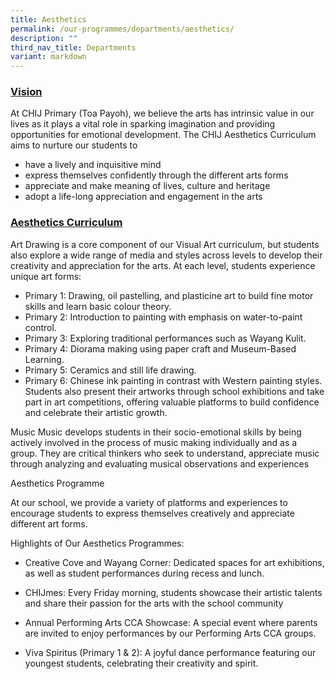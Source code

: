 ```yaml
---
title: Aesthetics
permalink: /our-programmes/departments/aesthetics/
description: ""
third_nav_title: Departments
variant: markdown
---
```

### **<u>Vision</u>**

At CHIJ Primary (Toa Payoh), we believe the arts has intrinsic value in our lives as it plays a vital role in sparking imagination and providing opportunities for emotional development. 
The CHIJ Aesthetics Curriculum aims to nurture our students to
*   have a lively and inquisitive mind 
*   express themselves confidently through the different arts forms
*   appreciate and make meaning of lives, culture and heritage
*   adopt a life-long appreciation and engagement in the arts

### **<u>Aesthetics Curriculum</u>**
Art
Drawing is a core component of our Visual Art curriculum, but students also explore a wide range of media and styles across levels to develop their creativity and appreciation for the arts.
At each level, students experience unique art forms:

*	Primary 1: Drawing, oil pastelling, and plasticine art to build fine motor skills and learn basic colour theory.
*	Primary 2: Introduction to painting with emphasis on water-to-paint control.
*	Primary 3: Exploring traditional performances such as Wayang Kulit.
*	Primary 4: Diorama making using paper craft and Museum-Based Learning.
*	Primary 5: Ceramics and still life drawing.
*	Primary 6: Chinese ink painting in contrast with Western painting styles.
Students also present their artworks through school exhibitions and take part in art competitions, offering valuable platforms to build confidence and celebrate their artistic growth.

Music
Music develops students in their socio-emotional skills by being actively involved in the process of music making individually and as a group. They are critical thinkers who seek to understand, appreciate music through analyzing and evaluating musical observations and experiences

Aesthetics Programme

At our school, we provide a variety of platforms and experiences to encourage students to express themselves creatively and appreciate different art forms.

Highlights of Our Aesthetics Programmes:
* Creative Cove and Wayang Corner: Dedicated spaces for art exhibitions, as well as student performances during recess and lunch.
* CHIJmes: Every Friday morning, students showcase their artistic talents and share their passion for the arts with the school community
* Annual Performing Arts CCA Showcase: A special event where parents are invited to enjoy performances by our Performing Arts CCA groups.

* Viva Spiritus (Primary 1 &amp; 2): A joyful dance performance featuring our youngest students, celebrating their creativity and spirit.